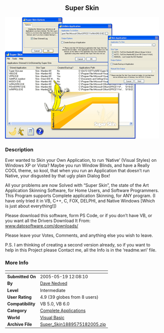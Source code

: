 ﻿<div align="center">

## Super Skin

<img src="PIC20055182349123713.gif">
</div>

### Description

Ever wanted to Skin your Own Application, to run &#8216;Native&#8217; (Visual Styles) on Windows XP or Vista? Maybe you run Window Blinds, and have a Really COOL theme, so kool, that when you run an Application that doesn&#8217;t run Native, your disgusted by that ugly plain Dialog Box!

All your problems are now Solved with &#8220;Super Skin&#8221;, the state of the Art Application Skinning Software, for Home Users, and Software Programmers. This Program supports Complete application Skinning, for ANY program. (I have only tried it in VB, C++, C, FOX, DELPHI, and Native Windows [Which is just about everything!])

Please download this software, form PS Code, or if you don&#8217;t have VB, or you want all the Drivers Download It From: www.datosoftware.com/downloads/

Please leave your Votes, Comments, and anything else you wish to leave.

P.S. I am thinking of creating a second version already, so if you want to help in this Project please Contact me, all the Info is in the &#8216;readme.wri&#8217; file.
 
### More Info
 


<span>             |<span>
---                |---
**Submitted On**   |2005-05-19 12:08:10
**By**             |[Dave Nedved](https://github.com/Planet-Source-Code/PSCIndex/blob/master/ByAuthor/dave-nedved.md)
**Level**          |Intermediate
**User Rating**    |4.9 (39 globes from 8 users)
**Compatibility**  |VB 5\.0, VB 6\.0
**Category**       |[Complete Applications](https://github.com/Planet-Source-Code/PSCIndex/blob/master/ByCategory/complete-applications__1-27.md)
**World**          |[Visual Basic](https://github.com/Planet-Source-Code/PSCIndex/blob/master/ByWorld/visual-basic.md)
**Archive File**   |[Super\_Skin1889575182005\.zip](https://github.com/Planet-Source-Code/dave-nedved-super-skin__1-60585/archive/master.zip)








